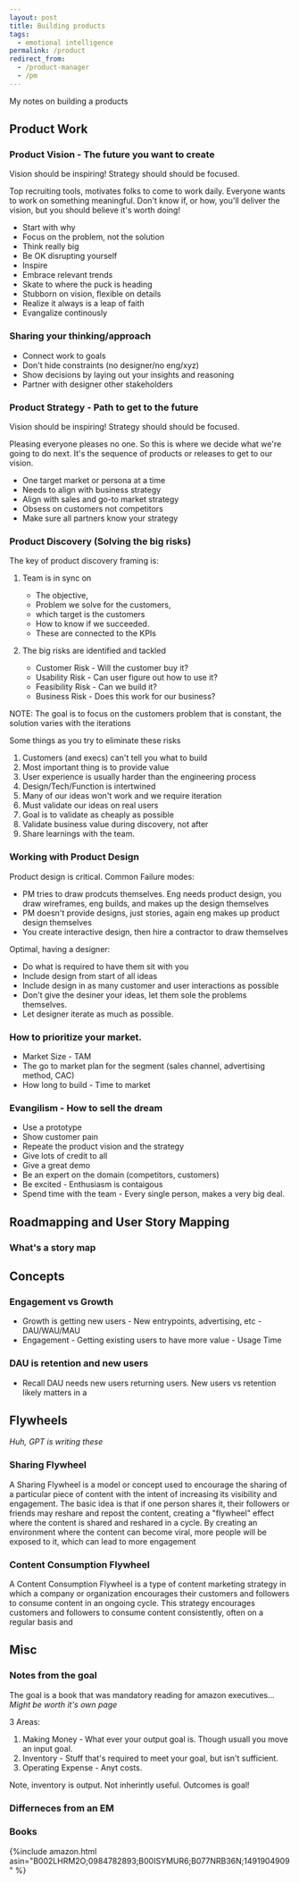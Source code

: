 ```yaml
---
layout: post
title: Building products
tags:
  - emotional intelligence
permalink: /product
redirect_from:
  - /product-manager
  - /pm
---
```


My notes on building a products

## Product Work

### Product Vision - The future you want to create

Vision should be inspiring! Strategy should should be focused.

Top recruiting tools, motivates folks to come to work daily. Everyone wants to work on something meaningful.  Don't know if, or how, you'll deliver the vision, but you should believe it's worth doing!

* Start with why
* Focus on the problem, not the solution
* Think really big
* Be OK disrupting yourself
* Inspire
* Embrace relevant trends
* Skate to where the puck is heading
* Stubborn on vision, flexible on details
* Realize it always is a leap of faith
* Evangalize continously

### Sharing your thinking/approach

* Connect work to goals
* Don't hide constraints (no designer/no eng/xyz)
* Show decisions by laying out your insights and reasoning
* Partner with designer other stakeholders

### Product Strategy - Path to get to the future

Vision should be inspiring! Strategy should should be focused.

Pleasing everyone pleases no one. So this is where we decide what we're going to do  next. It's the sequence of products or releases to get to our vision.


* One target market or persona at a time
* Needs to align with business strategy
* Align with sales and go-to market strategy
* Obsess on customers not competitors
* Make sure all partners know your strategy

### Product Discovery (Solving the big risks)

The key of product discovery framing is:

1. Team is in sync on
    * The objective,
    * Problem we solve for the customers,
    * which target is the customers
    * How to know if we succeeded.
    * These are connected to the KPIs

1. The big risks are identified and tackled
    * Customer Risk - Will the customer buy it?
    * Usability Risk - Can user figure out how to use it?
    * Feasibility Risk - Can we build it?
    * Business Risk - Does this work for our business?

NOTE: The goal is to focus on the customers problem that is constant, the solution varies with the iterations

Some things as you try to eliminate these risks

1. Customers (and execs) can't tell you what to build
1. Most important thing is to provide value
1. User experience is usually harder than the engineering process
1. Design/Tech/Function is intertwined
1. Many of our ideas won't work and we require iteration
1. Must validate our ideas on real users
1. Goal is to validate as cheaply as possible
1. Validate business value during discovery, not after
1. Share learnings with the team.


### Working with Product Design

Product design is critical. Common Failure modes:

* PM tries to draw prodcuts themselves. Eng needs product design, you draw wireframes, eng builds, and makes up the design themselves
* PM doesn't provide designs, just stories, again eng makes up product design themselves
* You create interactive design, then hire a contractor to draw themselves


Optimal, having a designer:

* Do what is required to have them sit with you
* Include design from start of all ideas
* Include design in as many customer and user interactions as possible
* Don't give the desiner your ideas, let them sole the problems themselves.
* Let designer iterate as much as possible.



### How to prioritize your market.

* Market Size - TAM
* The go to market plan for the segment (sales channel, advertising method, CAC)
* How long to build - Time to market


### Evangilism - How to sell the dream

* Use a prototype
* Show customer pain
* Repeate the product  vision and the strategy
* Give lots of credit to all
* Give a great demo
* Be an expert on the domain (competitors, customers)
* Be excited  - Enthusiasm is contaigous
* Spend time with the team - Every single person, makes a very big deal.

## Roadmapping and User Story Mapping

### What's a story map

## Concepts

### Engagement vs Growth

* Growth is getting new users - New entrypoints, advertising, etc - DAU/WAU/MAU
* Engagement - Getting existing users to have more value - Usage Time

### DAU is retention and new users

* Recall DAU needs new users returning users. New users vs retention likely matters in a

## Flywheels

*Huh, GPT is writing these*

### Sharing Flywheel

A Sharing Flywheel is a model or concept used to encourage the sharing of a particular piece of content with the intent of increasing its visibility and engagement. The basic idea is that if one person shares it, their followers or friends may reshare  and repost the content, creating a "flywheel" effect where the content is shared and reshared in a cycle. By creating an environment where the content can become viral, more people will be exposed to it, which can lead to more engagement

### Content Consumption Flywheel

A Content Consumption Flywheel is a type of content marketing strategy in which a company or organization encourages their customers and followers to consume content in an ongoing cycle. This strategy encourages customers and followers to consume content consistently, often on a regular basis and

## Misc


### Notes from the goal

The goal is a book that was mandatory reading for amazon executives...
*Might be worth it's own page*

3 Areas:

1. Making Money - What ever your output goal is. Though usuall you move an input goal.
2. Inventory - Stuff that's required to meet your goal, but isn't sufficient.
3. Operating Expense - Anyt costs.

Note, inventory is output. Not inherintly useful. Outcomes is goal!

### Differneces from an EM



### Books

{%include amazon.html asin="B002LHRM2O;0984782893;B00ISYMUR6;B077NRB36N;1491904909" %}
